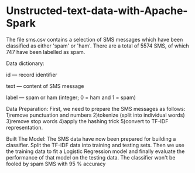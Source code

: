 # Unstructed-text-data-with-Apache-Spark
The file sms.csv contains a selection of SMS messages which have been classified as either 'spam' or 'ham'. There are a total of 5574 SMS, of which 747 have been labelled as spam.

Data dictionary:

id — record identifier

text — content of SMS message

label — spam or ham (integer; 0 = ham and 1 = spam)

Data Preparation:
 First, we  need to prepare the SMS messages as follows:
1)remove punctuation and numbers
2)tokenize (split into individual words)
3)remove stop words
4)apply the hashing trick
5)convert to TF-IDF representation.


Built The  Model: The SMS data have now been prepared for building a classifier. Split the TF-IDF data into training and testing sets. Then we use the training data to fit a Logistic Regression model and finally evaluate the performance of that model on the testing data. The classifier won't be fooled by spam SMS with 95 % accuracy

